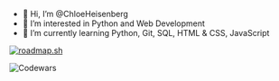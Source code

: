 - 👋 Hi, I’m @ChloeHeisenberg
- 👀 I’m interested in Python and Web Development
- 🌱 I’m currently learning Python, Git, SQL, HTML & CSS, JavaScript

<a href="https://roadmap.sh"><img src="https://api.roadmap.sh/v1-badge/wide/64a73fc01dadb37b72b49920?variant=light&roadmaps=python" alt="roadmap.sh"/></a> 

![Codewars](https://github.r2v.ch/codewars?user=ChloeHeisenberg&stroke=%23D3D3D3)
